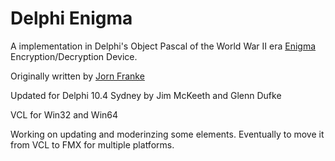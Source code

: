Delphi Enigma
=============

A implementation in Delphi's Object Pascal of the World War II era [Enigma](https://en.wikipedia.org/wiki/Enigma_machine) Encryption/Decryption Device.

Originally written by [Jorn Franke](https://github.com/jornfranke/enigmadelphi)

Updated for Delphi 10.4 Sydney by Jim McKeeth and Glenn Dufke

VCL for Win32 and Win64

Working on updating and moderinzing some elements. Eventually to move it from VCL to FMX for multiple platforms.

